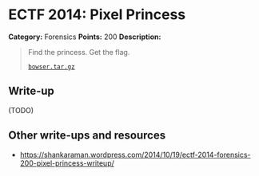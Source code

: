 # ECTF 2014: Pixel Princess

**Category:** Forensics
**Points:** 200
**Description:**

> Find the princess. Get the flag.
>
> [`bowser.tar.gz`](bowser.tar.gz)

## Write-up

(TODO)

## Other write-ups and resources

* <https://shankaraman.wordpress.com/2014/10/19/ectf-2014-forensics-200-pixel-princess-writeup/>
